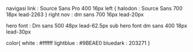 navigasi link : Source Sans Pro 400 16px
left {
halodon : Source Sans 700 18px lead-2263
}
right nov : dm sans 700 16px lead-20px

hero font : Dm sans 500 48px lead-62.5px
sub hero font dm sans 400 18px lead-30px

color{
white : #ffffff
lightblue : #9BEAE0
bluedark : 203271
}
